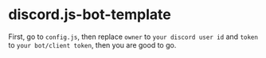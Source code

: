 # discord.js-bot-template

First, go to `config.js`, then replace `owner` to `your discord user id` and `token` to `your bot/client token`, then you are good to go.
